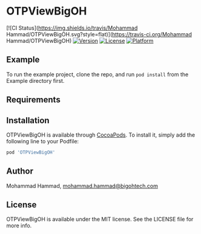# OTPViewBigOH

[![CI Status](https://img.shields.io/travis/Mohammad Hammad/OTPViewBigOH.svg?style=flat)](https://travis-ci.org/Mohammad Hammad/OTPViewBigOH)
[![Version](https://img.shields.io/cocoapods/v/OTPViewBigOH.svg?style=flat)](https://cocoapods.org/pods/OTPViewBigOH)
[![License](https://img.shields.io/cocoapods/l/OTPViewBigOH.svg?style=flat)](https://cocoapods.org/pods/OTPViewBigOH)
[![Platform](https://img.shields.io/cocoapods/p/OTPViewBigOH.svg?style=flat)](https://cocoapods.org/pods/OTPViewBigOH)

## Example

To run the example project, clone the repo, and run `pod install` from the Example directory first.

## Requirements

## Installation

OTPViewBigOH is available through [CocoaPods](https://cocoapods.org). To install
it, simply add the following line to your Podfile:

```ruby
pod 'OTPViewBigOH'
```

## Author

Mohammad Hammad, mohammad.hammad@bigohtech.com

## License

OTPViewBigOH is available under the MIT license. See the LICENSE file for more info.
